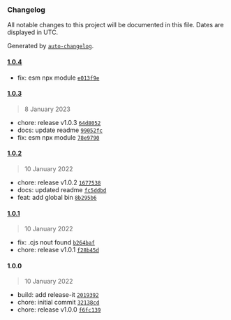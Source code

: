 ### Changelog

All notable changes to this project will be documented in this file. Dates are displayed in UTC.

Generated by [`auto-changelog`](https://github.com/CookPete/auto-changelog).

#### [1.0.4](https://github.com/naimo84/github-readme-stats-calculate-rank/compare/1.0.3...1.0.4)

- fix: esm npx module [`e013f9e`](https://github.com/naimo84/github-readme-stats-calculate-rank/commit/e013f9e15ffc5b84715dc00da098d7f08090b5e1)

#### [1.0.3](https://github.com/naimo84/github-readme-stats-calculate-rank/compare/1.0.2...1.0.3)

> 8 January 2023

- chore: release v1.0.3 [`64d8052`](https://github.com/naimo84/github-readme-stats-calculate-rank/commit/64d8052f22378d68819e82b793bf501564a9ddcc)
- docs: update readme [`99052fc`](https://github.com/naimo84/github-readme-stats-calculate-rank/commit/99052fc72f455ecd01caf194d326a57e73e92cc2)
- fix: esm npx module [`78e9790`](https://github.com/naimo84/github-readme-stats-calculate-rank/commit/78e97904b49e4c8a6ab8280f4bb3f0649bdecdf1)

#### [1.0.2](https://github.com/naimo84/github-readme-stats-calculate-rank/compare/1.0.1...1.0.2)

> 10 January 2022

- chore: release v1.0.2 [`1677538`](https://github.com/naimo84/github-readme-stats-calculate-rank/commit/16775389f141fdf90a819513922453997a421441)
- docs: updated readme [`fc5ddbd`](https://github.com/naimo84/github-readme-stats-calculate-rank/commit/fc5ddbdd34e175bcf2473cee4b2b540257ee1994)
- feat: add global bin [`8b295b6`](https://github.com/naimo84/github-readme-stats-calculate-rank/commit/8b295b6abe27bd546445261c1aa738d4c1e8b9eb)

#### [1.0.1](https://github.com/naimo84/github-readme-stats-calculate-rank/compare/1.0.0...1.0.1)

> 10 January 2022

- fix: .cjs nout found [`b264baf`](https://github.com/naimo84/github-readme-stats-calculate-rank/commit/b264baf2489dd948985f7f1443ebc1ed1ab3a658)
- chore: release v1.0.1 [`f28b45d`](https://github.com/naimo84/github-readme-stats-calculate-rank/commit/f28b45d3bb78558a535acaaef65ae21ae16573ca)

#### 1.0.0

> 10 January 2022

- build: add release-it [`2019392`](https://github.com/naimo84/github-readme-stats-calculate-rank/commit/201939211d60af9589ddf3aea929abfbd0911604)
- chore: initial commit [`32138cd`](https://github.com/naimo84/github-readme-stats-calculate-rank/commit/32138cd004bcb627c54578f8dc2c794fd90613f2)
- chore: release v1.0.0 [`f6fc139`](https://github.com/naimo84/github-readme-stats-calculate-rank/commit/f6fc13929e501f00ddde6d2a7a7ad71a0311fd1d)
